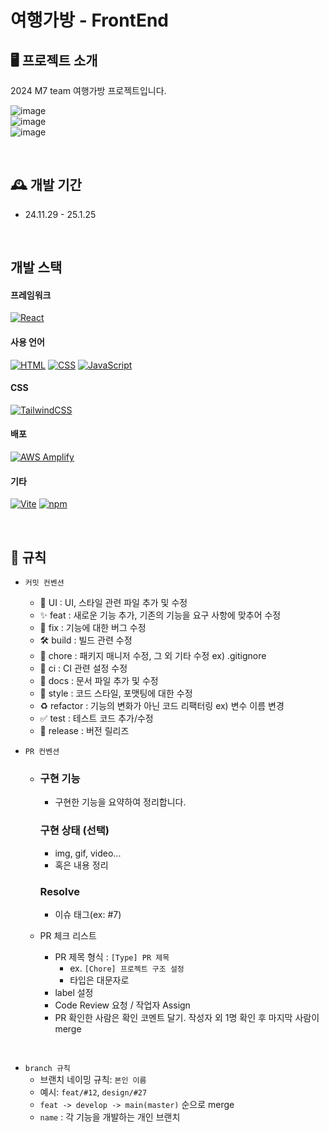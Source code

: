 # 여행가방 - FrontEnd

## 🖥️ 프로젝트 소개
2024 M7 team 여행가방 프로젝트입니다.
<br>

![image](https://github.com/user-attachments/assets/724cb45d-576a-456b-98dc-1786be8b7599)
<br>
![image](https://github.com/user-attachments/assets/4aa695d9-f718-402b-9942-8814d69f1a17)
<br>
![image](https://github.com/user-attachments/assets/90e7da8e-0424-4746-b0e5-947660c639d3)


<br>

## 🕰️ 개발 기간

- 24.11.29 - 25.1.25

<br>


## 개발 스택

#### 프레임워크
[![React](https://img.shields.io/badge/-React-61DAFB?logo=React&logoColor=white&style=flat)](https://reactjs.org/)

#### 사용 언어
[![HTML](https://img.shields.io/badge/-HTML-E34F26?logo=HTML5&logoColor=white&style=flat)](https://developer.mozilla.org/en-US/docs/Web/HTML)  [![CSS](https://img.shields.io/badge/-CSS-1572B6?logo=CSS3&logoColor=white&style=flat)](https://developer.mozilla.org/en-US/docs/Web/CSS)  [![JavaScript](https://img.shields.io/badge/-JavaScript-F7DF1E?logo=JavaScript&logoColor=black&style=flat)](https://developer.mozilla.org/en-US/docs/Web/JavaScript)

#### CSS
[![TailwindCSS](https://img.shields.io/badge/-TailwindCSS-06B6D4?logo=TailwindCSS&logoColor=white&style=flat)](https://tailwindcss.com/)

#### 배포
[![AWS Amplify](https://img.shields.io/badge/-AWS_Amplify-FF9900?logo=AWS-Amplify&logoColor=white&style=flat)](https://aws.amazon.com/amplify/)

#### 기타
[![Vite](https://img.shields.io/badge/-Vite-646CFF?logo=Vite&logoColor=white&style=flat)](https://vitejs.dev/)  [![npm](https://img.shields.io/badge/-npm-CB3837?logo=npm&logoColor=white&style=flat)](https://www.npmjs.com/)

<br>

## 📝 규칙

- `커밋 컨벤션`
  - 💄 UI : UI, 스타일 관련 파일 추가 및 수정
  - ✨ feat : 새로운 기능 추가, 기존의 기능을 요구 사항에 맞추어 수정
  - 🐛 fix : 기능에 대한 버그 수정
  - 🛠️ build : 빌드 관련 수정
  - 🔧 chore : 패키지 매니저 수정, 그 외 기타 수정 ex) .gitignore
  - 👷 ci : CI 관련 설정 수정
  - 📝 docs : 문서 파일 추가 및 수정
  - 🎨 style : 코드 스타일, 포맷팅에 대한 수정
  - ♻️ refactor : 기능의 변화가 아닌 코드 리팩터링 ex) 변수 이름 변경
  - ✅ test : 테스트 코드 추가/수정
  - 🔖 release : 버전 릴리즈
    <br>

- `PR 컨벤션`
  - ### 구현 기능
    - 구현한 기능을 요약하여 정리합니다.

    ### 구현 상태 (선택)
    - img, gif, video...
    - 혹은 내용 정리

    ### Resolve
    - 이슈 태그(ex: #7)

  - PR 체크 리스트
    - PR 제목 형식 : `[Type] PR 제목`
        - ex. `[Chore] 프로젝트 구조 설정`
        - 타입은 대문자로
    - label 설정
    - Code Review 요청 / 작업자 Assign
    - PR 확인한 사람은 확인 코멘트 달기. 작성자 외 1명 확인 후 마지막 사람이 merge
   
<br>

- `branch 규칙`
    - 브랜치 네이밍 규칙: `본인 이름`
    - 예시: `feat/#12`, `design/#27`
    - `feat -> develop -> main(master)` 순으로 merge
    - `name` : 각 기능을 개발하는 개인 브랜치
